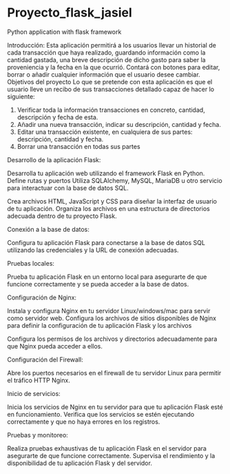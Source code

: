 # Proyecto_flask_jasiel
Python application with flask framework  

Introducción:
Esta aplicación permitirá a los usuarios llevar un historial de cada transacción que haya realizado, guardando información como la cantidad gastada, una breve descripción de dicho gasto para saber la proveniencia y la fecha en la que ocurrió. Contará con botones para editar, borrar o añadir cualquier información que el usuario desee cambiar. 
Objetivos del proyecto
Lo que se pretende con esta aplicación es que el usuario lleve un recibo de sus transacciones detallado capaz de hacer lo siguiente:
1.	Verificar toda la información transacciones en concreto, cantidad, descripción y fecha de esta.
2.	Añadir una nueva transacción, indicar su descripción, cantidad y fecha.
3.	Editar una transacción existente, en cualquiera de sus partes: descripción, cantidad y fecha.
4.	Borrar una transacción en todas sus partes 




Desarrollo de la aplicación Flask:

Desarrolla tu aplicación web utilizando el framework Flask en Python.
Define rutas y puertos
Utiliza SQLAlchemy, MySQL, MariaDB u otro servicio para interactuar con la base de datos SQL.

Crea archivos HTML, JavaScript y CSS para diseñar la interfaz de usuario de tu aplicación.
Organiza los archivos en una estructura de directorios adecuada dentro de tu proyecto Flask.

Conexión a la base de datos:

Configura tu aplicación Flask para conectarse a la base de datos SQL utilizando las credenciales y la URL de conexión adecuadas.

Pruebas locales:

Prueba tu aplicación Flask en un entorno local para asegurarte de que funcione correctamente y se pueda acceder a la base de datos.

Configuración de Nginx:

Instala y configura Nginx en tu servidor Linux/windows/mac para servir como servidor web.
Configura los archivos de sitios disponibles de Nginx para definir la configuración de tu aplicación Flask y los archivos 

Configura los permisos de los archivos y directorios adecuadamente para que Nginx pueda acceder a ellos.

Configuración del Firewall:

Abre los puertos necesarios en el firewall de tu servidor Linux para permitir el tráfico HTTP Nginx.

Inicio de servicios:

Inicia los servicios de Nginx en tu servidor para que tu aplicación Flask esté en funcionamiento.
Verifica que los servicios se estén ejecutando correctamente y que no haya errores en los registros.

Pruebas y monitoreo:

Realiza pruebas exhaustivas de tu aplicación Flask en el servidor para asegurarte de que funcione correctamente.
Supervisa el rendimiento y la disponibilidad de tu aplicación Flask y del servidor.
